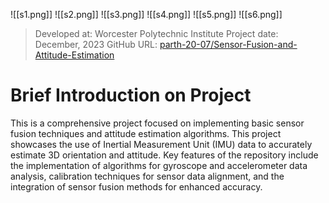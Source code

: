 ![[s1.png]]
![[s2.png]]
![[s3.png]]
![[s4.png]]
![[s5.png]]
![[s6.png]]


> Developed at: Worcester Polytechnic Institute
> Project date: December, 2023
> GitHub URL: [parth-20-07/Sensor-Fusion-and-Attitude-Estimation](parth-20-07/Sensor-Fusion-and-Attitude-Estimation)

# Brief Introduction on Project

This is a comprehensive project focused on implementing basic sensor fusion techniques and attitude estimation algorithms. This project showcases the use of Inertial Measurement Unit (IMU) data to accurately estimate 3D orientation and attitude. Key features of the repository include the implementation of algorithms for gyroscope and accelerometer data analysis, calibration techniques for sensor data alignment, and the integration of sensor fusion methods for enhanced accuracy.
